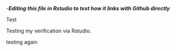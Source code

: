 -***Editing this file in Rstudio to test how it links with Github directly***

Test

Testing my verification via Rstudio. 

testing again